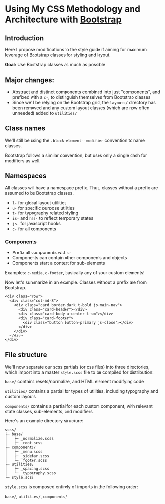 # Using My CSS Methodology and Architecture with [Bootstrap](https://github.com/twbs/bootstrap)

## Introduction
Here I propose modifications to the style guide if aiming for maximum leverage of [Bootstrap](https://github.com/twbs/bootstrap) classes for styling and layout.

**Goal:** Use Bootstrap classes as much as possible

## Major changes:
* Abstract and distinct components combined into just "components", and prefixed with a `c-`, to distinguish themselves from Bootstrap classes
* Since we'll be relying on the Bootstrap grid, the `layouts/` directory has been removed and any custom layout classes (which are now often unneeded) added to `utilities/`

## Class names
We'll still be using the `.block-element--modifier` convention to name classes.

Bootstrap follows a similar convention, but uses only a single dash for modifiers as well.

## Namespaces
All classes will have a namespace prefix. Thus, classes without a prefix are assumed to be Bootstrap classes.

* `l-` for global layout utilities
* `u-` for specific purpose utilities
* `t-` for typography related styling
* `is-` and `has-` to reflect temporary states
* `js-` for javascript hooks
* `c-` for all components

### Components
* Prefix all components with `c-`
* Components can contain other components and objects
* Components start a context for sub-elements

Examples: `c-media`, `c-footer`, basically any of your custom elements!

Now let's summarize in an example. Classes without a prefix are from Bootstrap.
```
<div class="row">
  <div class="col-md-8">
    <div class="card border-dark t-bold js-main-nav">
      <div class="card-header"></div>
      <div class="card-body u-center t-sm"></div>
      <div class="card-footer">
        <div class="button button-primary js-close"></div>
      </div>
    </div>
  </div>
</div>
```

## File structure
We'll now separate our scss partials (or css files) into three directories, which import into a master `style.scss` file to be compiled for distribution:

`base/` contains resets/normalize, and HTML element modifying code

`utilities/` contains a partial for types of utilities, including typography and custom layouts

`components/` contains a partial for each custom component, with relevant state classes, sub-elements, and modifiers

Here's an example directory structure:
```
scss/
├─ base/
│   ├─ _normalize.scss
│   ├─ _root.scss
├─ components/
│   ├─ _menu.scss
│   ├─ _sidebar.scss
│   └─ _footer.scss
├─ utilities/
│   ├─ _spacing.scss
│   └─ _typography.scss
└─ style.scss
```

`style.scss` is composed entirely of imports in the following order:

`base/`, `utilities/`, `components/`
